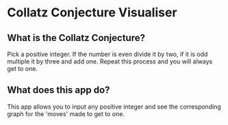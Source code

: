 # Collatz Conjecture Visualiser 
## What is the Collatz Conjecture?
Pick a positive integer. If the number is even divide it by two, if it is odd multiple it by three and add one. Repeat this process and you will always get to one.
## What does this app do? 
This app allows you to input any positive integer and see the corresponding graph for the 'moves' made to get to one. 
